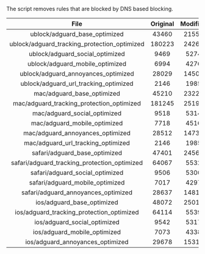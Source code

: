 The script removes rules that are blocked by DNS based blocking.


| File | Original | Modified |
|:----:|:-----:|:-----:|
| ublock/adguard_base_optimized | 43460 | 21553 |
| ublock/adguard_tracking_protection_optimized | 180223 | 24266 |
| ublock/adguard_social_optimized | 9469 | 5274 |
| ublock/adguard_mobile_optimized | 6994 | 4276 |
| ublock/adguard_annoyances_optimized | 28029 | 14505 |
| ublock/adguard_url_tracking_optimized | 2146 | 1985 |
| mac/adguard_base_optimized | 45210 | 23226 |
| mac/adguard_tracking_protection_optimized | 181245 | 25191 |
| mac/adguard_social_optimized | 9518 | 5314 |
| mac/adguard_mobile_optimized | 7718 | 4516 |
| mac/adguard_annoyances_optimized | 28512 | 14739 |
| mac/adguard_url_tracking_optimized | 2146 | 1985 |
| safari/adguard_base_optimized | 47401 | 24561 |
| safari/adguard_tracking_protection_optimized | 64067 | 5532 |
| safari/adguard_social_optimized | 9506 | 5300 |
| safari/adguard_mobile_optimized | 7017 | 4297 |
| safari/adguard_annoyances_optimized | 28637 | 14816 |
| ios/adguard_base_optimized | 48072 | 25018 |
| ios/adguard_tracking_protection_optimized | 64114 | 5539 |
| ios/adguard_social_optimized | 9542 | 5317 |
| ios/adguard_mobile_optimized | 7073 | 4338 |
| ios/adguard_annoyances_optimized | 29678 | 15315 |